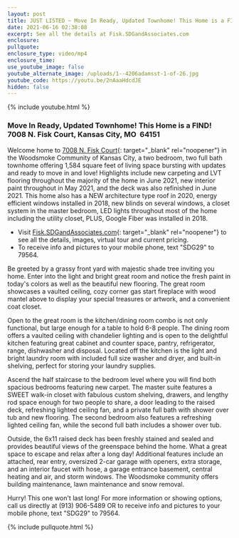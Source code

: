 ```yaml
---
layout: post
title: JUST LISTED ~ Move In Ready, Updated Townhome! This Home is a FIND!
date: 2021-06-16 02:38:08
excerpt: See all the details at Fisk.SDGandAssociates.com
enclosure:
pullquote:
enclosure_type: video/mp4
enclosure_time:
use_youtube_image: false
youtube_alternate_image: /uploads/1--4206adamsst-1-of-26.jpg
youtube_code: https://youtu.be/2nAaaHdcdJE
hidden: false
---
```

{% include youtube.html %}

### Move In Ready, Updated Townhome\! This Home is a FIND\!<br>7008 N. Fisk Court, Kansas City, MO&nbsp; 64151

Welcome home to [7008 N. Fisk Court](https://fisk.sdgandassociates.com/){: target="_blank" rel="noopener"} in the Woodsmoke Community of Kansas City, a two bedroom, two full bath townhome offering 1,584 square feet of living space bursting with updates and ready to move in and love\! Highlights include new carpeting and LVT flooring throughout the majority of the home in June 2021, new interior paint throughout in May 2021, and the deck was also refinished in June 2021. This home also has a NEW architecture type roof in 2020, energy efficient windows installed in 2018, new blinds on several windows, a closet system in the master bedroom, LED lights throughout most of the home including the utility closet, PLUS, Google Fiber was installed in 2018.

* Visit [Fisk.SDGandAssociates.com](https://fisk.sdgandassociates.com/){: target="_blank" rel="noopener"} to see all the details, images, virtual tour and current pricing.
* To receive info and pictures to your mobile phone, text "SDG29" to 79564.

Be greeted by a grassy front yard with majestic shade tree inviting you home. Enter into the light and bright great room and notice the fresh paint in today's colors as well as the beautiful new flooring. The great room showcases a vaulted ceiling, cozy corner gas start fireplace with wood mantel above to display your special treasures or artwork, and a convenient coat closet.

Open to the great room is the kitchen/dining room combo is not only functional, but large enough for a table to hold 6-8 people. The dining room offers a vaulted ceiling with chandelier lighting and is open to the delightful kitchen featuring great cabinet and counter space, pantry, refrigerator, range, dishwasher and disposal. Located off the kitchen is the light and bright laundry room with included full size washer and dryer, and built-in shelving, perfect for storing your laundry supplies.

Ascend the half staircase to the bedroom level where you will find both spacious bedrooms featuring new carpet. The master suite features a SWEET walk-in closet with fabulous custom shelving, drawers, and lengthy rod space enough for two people to share, a door leading to the raised deck, refreshing lighted ceiling fan, and a private full bath with shower over tub and new flooring. The second bedroom also features a refreshing lighted ceiling fan, while the second full bath includes a shower over tub.

Outside, the 6x11 raised deck has been freshly stained and sealed and provides beautiful views of the greenspace behind the home. What a great space to escape and relax after a long day\! Additional features include an attached, rear entry, oversized 2-car garage with openers, extra storage, and an interior faucet with hose, a garage entrance basement, central heating and air, and storm windows. The Woodsmoke community offers building maintenance, lawn maintenance and snow removal.

Hurry\! This one won't last long\! For more information or showing options, call us directly at (913) 906-5489 OR to receive info and pictures to your mobile phone, text "SDG29" to 79564.

{% include pullquote.html %}
